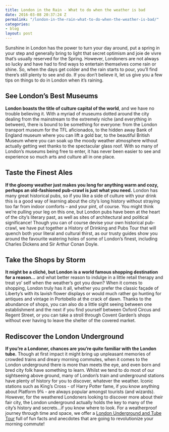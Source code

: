 ```yaml
---
title: London in the Rain - What to do when the weather is bad
date: 2016-03-08 20:37:24 Z
permalink: "/london-in-the-rain-what-to-do-when-the-weather-is-bad/"
categories:
- blog
layout: post
---
```


Sunshine in London has the power to turn your day around, put a spring in your step and generally bring to light that secret optimism and joie de vivre that’s usually reserved for the Spring. However, Londoners are not always so lucky and have had to find ways to entertain themselves come rain or shine. So, when the days get colder and the rain starts to pour, you’ll find there’s still plenty to see and do. If you don’t believe it, let us give you a few tips on things to do in London when it’s raining.

See London’s Best Museums
-------------------------

**London boasts the title of culture capital of the world**, and we have no trouble believing it. With a myriad of museums dotted around the city dealing from the mainstream to the extremely niche (and everything in between), there is bound to be something for everyone: from the London transport museum for the TFL aficionados, to the hidden away Bank of England museum where you can lift a gold bar, to the beautiful British Museum where you can soak up the moody weather atmosphere without actually getting wet thanks to the spectacular glass roof. With so many of London’s museums being free to enter, it has never been easier to see and experience so much arts and culture all in one place.

Taste the Finest Ales
---------------------

**If the gloomy weather just makes you long for anything warm and cozy, perhaps an old-fashioned pub-crawl is just what you need.** London has many great historical pubs, so if you like a side of culture with your drink this is a good way of learning about the city’s long history without straying too far from indoor comforts – and your pint, of course. You might think we’re pulling your leg on this one, but London pubs have been at the heart of the city’s literary past, as well as sites of architectural and political significance! Though you can of course devise your own historical pub-crawl, we have put together a History of Drinking and Pubs Tour that will quench both your literal and cultural thirst, as our trusty guides show you around the favourite watering holes of some of London’s finest, including Charles Dickens and Sir Arthur Conan Doyle.

Take the Shops by Storm
-----------------------

**It might be a cliché, but London is a world famous shopping destination for a reason…** and what better reason to indulge in a little retail therapy and treat yo’ self when the weather’s got you down? When it comes to shopping, London truly has it all, whether you prefer the classic façade of Liberty’s with its lavish flower displays or would much rather go hunting for antiques and vintage in Portobello at the crack of dawn. Thanks to the abundance of shops, you can also do a little sight seeing between one establishment and the next if you find yourself between Oxford Circus and Regent Street, or you can take a stroll through Covent Garden’s shops without ever having to leave the shelter of the covered market.

Rediscover the London Underground
---------------------------------

**If you’re a Londoner, chances are you’re quite familiar with the London tube.** Though at first impact it might bring up unpleasant memories of crowded trains and dreary morning commutes, when it comes to the London underground there is more than meets the eye, and even born and bred city folk have something to learn. Whilst we tend to do most of our sightseeing above ground, many of London’s train and underground stations have plenty of history for you to discover, whatever the weather. Iconic stations such as King’s Cross - of Harry Potter fame, if you know anything about Platform 9¾ - are always popular amongst tourists (and wizards). However, for the weathered Londoners looking to discover more about their fair city, the London underground actually holds the key to many of the city’s history and secrets…if you know where to look. For a weatherproof journey through time and space, we offer a <a href="/product/london-underground-and-tube-tour/">London Underground and Tube Tour</a> full of fun facts and anecdotes that are going to revolutionize your morning commute!  
